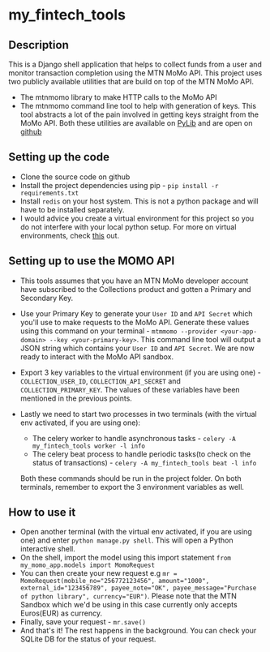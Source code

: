 # my_fintech_tools

## Description

This is a Django shell application that helps to collect funds from a user and monitor transaction completion using the MTN MoMo API. This project uses two publicly available utilities that are build on top of the MTN MoMo API.

- The mtnmomo library to make HTTP calls to the MoMo API
- The mtnmomo command line tool to help with generation of keys. This tool abstracts a lot of the pain involved in getting keys straight from the MoMo API.
  Both these utilities are available on [PyLib](https://pypi.org/project/mtnmomo/) and are open on [github](https://github.com/sparkplug/momoapi-python)

## Setting up the code

- Clone the source code on github
- Install the project dependencies using pip - `pip install -r requirements.txt`
- Install `redis` on your host system. This is not a python package and will have to be installed separately.
- I would advice you create a virtual environment for this project so you do not interfere with your local python setup. For more on virtual environments, check [this](https://virtualenv.pypa.io/en/latest/) out.

## Setting up to use the MOMO API

- This tools assumes that you have an MTN MoMo developer account have subscribed to the Collections product and gotten a Primary and Secondary Key.
- Use your Primary Key to generate your `User ID` and `API Secret` which you'll use to make requests to the MoMo API. Generate these values using this command on your terminal - `mtmmomo --provider <your-app-domain> --key <your-primary-key>`. This command line tool will output a JSON string which contains your `User ID` and `API Secret`. We are now ready to interact with the MoMo API sandbox.
- Export 3 key variables to the virtual environment (if you are using one) - `COLLECTION_USER_ID`, `COLLECTION_API_SECRET` and `COLLECTION_PRIMARY_KEY`. The values of these variables have been mentioned in the previous points.
- Lastly we need to start two processes in two terminals (with the virtual env activated, if you are using one):

  - The celery worker to handle asynchronous tasks - `celery -A my_fintech_tools worker -l info`
  - The celery beat process to handle periodic tasks(to check on the status of transactions) - `celery -A my_fintech_tools beat -l info`

  Both these commands should be run in the project folder. On both terminals, remember to export the 3 environment variables as well.

## How to use it

- Open another terminal (with the virtual env activated, if you are using one) and enter `python manage.py shell`. This will open a Python interactive shell.
- On the shell, import the model using this import statement `from my_momo_app.models import MomoRequest`
- You can then create your new request e.g `mr = MomoRequest(mobile_no="256772123456", amount="1000", external_id="123456789", payee_note="OK", payee_message="Purchase of python library", currency="EUR")`. Please note that the MTN Sandbox which we'd be using in this case currently only accepts Euros(EUR) as currency.
- Finally, save your request - `mr.save()`
- And that's it! The rest happens in the background. You can check your SQLite DB for the status of your request.
